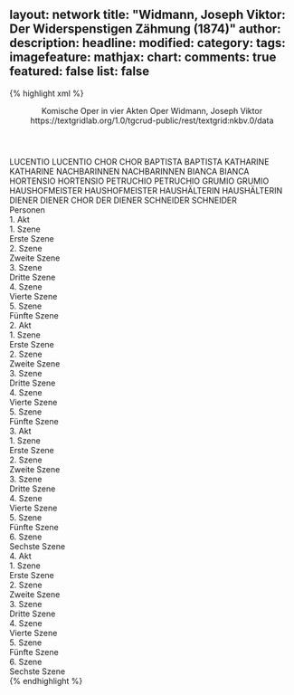 layout: network
title: "Widmann, Joseph Viktor: Der Widerspenstigen Zähmung (1874)"
author:
description:
headline:
modified:
category:
tags:
imagefeature:
mathjax:
chart:
comments: true
featured: false
list: false
---
{% highlight xml %}
<?xml-model href="https://raw.githubusercontent.com/DLiNa/project/master/rules/lina.rnc"?><?xml-model href="https://raw.githubusercontent.com/DLiNa/project/master/rules/lina.sch"?>
<play xmlns="http://lina.digital">
  <header>
    <title>Der Widerspenstigen Zähmung</title>
  	<subtitle>Komische Oper in vier Akten</subtitle>
    <genretitle>Oper</genretitle>
    <author>Widmann, Joseph Viktor</author>
    <date when="1874" type="premiere"/>
  	<source>https://textgridlab.org/1.0/tgcrud-public/rest/textgrid:nkbv.0/data</source>
  </header>
  <personae>
    <character>
      <name>LUCENTIO</name>
      <alias xml:id="lucentio">
        <name>LUCENTIO</name>
      </alias>
    </character>
    <character>
      <name>CHOR</name>
      <alias xml:id="chor">
        <name>CHOR</name>
      </alias>
    </character>
    <character>
      <name>BAPTISTA</name>
      <alias xml:id="baptista">
        <name>BAPTISTA</name>
      </alias>
    </character>
    <character>
      <name>KATHARINE</name>
      <alias xml:id="katharine">
        <name>KATHARINE</name>
      </alias>
    </character>
    <character>
      <name>NACHBARINNEN</name>
      <alias xml:id="nachbarinnen">
        <name>NACHBARINNEN</name>
      </alias>
    </character>
    <character>
      <name>BIANCA</name>
      <alias xml:id="bianca">
        <name>BIANCA</name>
      </alias>
    </character>
    <character>
      <name>HORTENSIO</name>
      <alias xml:id="hortensio">
        <name>HORTENSIO</name>
      </alias>
    </character>
    <character>
      <name>PETRUCHIO</name>
      <alias xml:id="petruchio">
        <name>PETRUCHIO</name>
      </alias>
    </character>
    <character>
      <name>GRUMIO</name>
      <alias xml:id="grumio">
        <name>GRUMIO</name>
      </alias>
    </character>
    <character>
      <name>HAUSHOFMEISTER</name>
      <alias xml:id="haushofmeister">
        <name>HAUSHOFMEISTER</name>
      </alias>
    </character>
    <character>
      <name>HAUSHÄLTERIN</name>
      <alias xml:id="haushälterin">
        <name>HAUSHÄLTERIN</name>
      </alias>
    </character>
    <character>
      <name>DIENER</name>
      <alias xml:id="diener">
        <name>DIENER</name>
      </alias>
    	<alias xml:id="chor_der_diener">
    		<name>CHOR DER DIENER</name>
    	</alias>
    </character>
    <character>
      <name>SCHNEIDER</name>
      <alias xml:id="schneider">
        <name>SCHNEIDER</name>
      </alias>
    </character>
  </personae>
  <text>
    <div>
      <head>Personen</head>
    </div>
    <div>
      <head>1. Akt</head>
      <div>
        <head>1. Szene</head>
        <div>
          <head>Erste Szene</head>
          <sp who="#lucentio">
            <amount n="8" unit="speech_acts"/>
            <amount n="118" unit="words"/>
            <amount n="18" unit="lines"/>
            <amount n="627" unit="chars"/>
          </sp>
          <sp who="#chor">
            <amount n="17" unit="speech_acts"/>
            <amount n="316" unit="words"/>
            <amount n="49" unit="lines"/>
            <amount n="1618" unit="chars"/>
          </sp>
          <sp who="#baptista">
            <amount n="13" unit="speech_acts"/>
            <amount n="133" unit="words"/>
            <amount n="20" unit="lines"/>
            <amount n="683" unit="chars"/>
          </sp>
          <sp who="#katharine">
            <amount n="3" unit="speech_acts"/>
            <amount n="71" unit="words"/>
            <amount n="9" unit="lines"/>
            <amount n="363" unit="chars"/>
          </sp>
          <sp who="#nachbarinnen">
            <amount n="2" unit="speech_acts"/>
            <amount n="15" unit="words"/>
            <amount n="2" unit="lines"/>
            <amount n="70" unit="chars"/>
          </sp>
        </div>
      </div>
      <div>
        <head>2. Szene</head>
        <div>
          <head>Zweite Szene</head>
          <sp who="#lucentio">
            <amount n="8" unit="speech_acts"/>
            <amount n="205" unit="words"/>
            <amount n="27" unit="lines"/>
            <amount n="1084" unit="chars"/>
          </sp>
          <sp who="#bianca">
            <amount n="7" unit="speech_acts"/>
            <amount n="146" unit="words"/>
            <amount n="18" unit="lines"/>
            <amount n="766" unit="chars"/>
          </sp>
        </div>
      </div>
      <div>
        <head>3. Szene</head>
        <div>
          <head>Dritte Szene</head>
          <sp who="#bianca">
            <amount n="1" unit="speech_acts"/>
            <amount n="29" unit="words"/>
            <amount n="4" unit="lines"/>
            <amount n="152" unit="chars"/>
          </sp>
          <sp who="#hortensio">
            <amount n="7" unit="speech_acts"/>
            <amount n="88" unit="words"/>
            <amount n="15" unit="lines"/>
            <amount n="506" unit="chars"/>
          </sp>
          <sp who="#lucentio">
            <amount n="11" unit="speech_acts"/>
            <amount n="131" unit="words"/>
            <amount n="23" unit="lines"/>
            <amount n="696" unit="chars"/>
          </sp>
          <sp who="#baptista">
            <amount n="11" unit="speech_acts"/>
            <amount n="172" unit="words"/>
            <amount n="31" unit="lines"/>
            <amount n="983" unit="chars"/>
          </sp>
        </div>
      </div>
      <div>
        <head>4. Szene</head>
        <div>
          <head>Vierte Szene</head>
          <sp who="#hortensio">
            <amount n="9" unit="speech_acts"/>
            <amount n="184" unit="words"/>
            <amount n="31" unit="lines"/>
            <amount n="1015" unit="chars"/>
          </sp>
          <sp who="#lucentio">
            <amount n="8" unit="speech_acts"/>
            <amount n="173" unit="words"/>
            <amount n="30" unit="lines"/>
            <amount n="932" unit="chars"/>
          </sp>
        </div>
      </div>
      <div>
        <head>5. Szene</head>
        <div>
          <head>Fünfte Szene</head>
          <sp who="#petruchio">
            <amount n="14" unit="speech_acts"/>
            <amount n="453" unit="words"/>
            <amount n="66" unit="lines"/>
            <amount n="2391" unit="chars"/>
          </sp>
          <sp who="#hortensio">
            <amount n="13" unit="speech_acts"/>
            <amount n="125" unit="words"/>
            <amount n="18" unit="lines"/>
            <amount n="664" unit="chars"/>
          </sp>
          <sp who="#grumio">
            <amount n="2" unit="speech_acts"/>
            <amount n="13" unit="words"/>
            <amount n="2" unit="lines"/>
            <amount n="69" unit="chars"/>
          </sp>
          <sp who="#hortensio #grumio">
            <amount n="1" unit="speech_acts"/>
            <amount n="17" unit="words"/>
            <amount n="2" unit="lines"/>
            <amount n="94" unit="chars"/>
          </sp>
          <sp who="#baptista">
            <amount n="1" unit="speech_acts"/>
            <amount n="10" unit="words"/>
            <amount n="1" unit="lines"/>
            <amount n="42" unit="chars"/>
          </sp>
        </div>
      </div>
    </div>
    <div>
      <head>2. Akt</head>
      <div>
        <head>1. Szene</head>
        <div>
          <head>Erste Szene</head>
          <sp who="#katharine">
            <amount n="5" unit="speech_acts"/>
            <amount n="364" unit="words"/>
            <amount n="53" unit="lines"/>
            <amount n="1859" unit="chars"/>
          </sp>
          <sp who="#bianca">
            <amount n="3" unit="speech_acts"/>
            <amount n="32" unit="words"/>
            <amount n="5" unit="lines"/>
            <amount n="162" unit="chars"/>
          </sp>
          <sp who="#lucentio #hortensio">
            <amount n="1" unit="speech_acts"/>
            <amount n="1" unit="words"/>
            <amount n="1" unit="lines"/>
            <amount n="11" unit="chars"/>
          </sp>
          <sp who="#petruchio">
            <amount n="1" unit="speech_acts"/>
            <amount n="5" unit="words"/>
            <amount n="1" unit="lines"/>
            <amount n="36" unit="chars"/>
          </sp>
        </div>
      </div>
      <div>
        <head>2. Szene</head>
        <div>
          <head>Zweite Szene</head>
          <sp who="#baptista">
            <amount n="5" unit="speech_acts"/>
            <amount n="100" unit="words"/>
            <amount n="16" unit="lines"/>
            <amount n="557" unit="chars"/>
          </sp>
          <sp who="#petruchio">
            <amount n="4" unit="speech_acts"/>
            <amount n="142" unit="words"/>
            <amount n="20" unit="lines"/>
            <amount n="769" unit="chars"/>
          </sp>
          <sp who="#lucentio">
            <amount n="1" unit="speech_acts"/>
            <amount n="31" unit="words"/>
            <amount n="5" unit="lines"/>
            <amount n="171" unit="chars"/>
          </sp>
        </div>
      </div>
      <div>
        <head>3. Szene</head>
        <div>
          <head>Dritte Szene</head>
          <sp who="#baptista">
            <amount n="6" unit="speech_acts"/>
            <amount n="116" unit="words"/>
            <amount n="18" unit="lines"/>
            <amount n="625" unit="chars"/>
          </sp>
          <sp who="#petruchio">
            <amount n="5" unit="speech_acts"/>
            <amount n="100" unit="words"/>
            <amount n="14" unit="lines"/>
            <amount n="544" unit="chars"/>
          </sp>
          <sp who="#hortensio">
            <amount n="3" unit="speech_acts"/>
            <amount n="49" unit="words"/>
            <amount n="7" unit="lines"/>
            <amount n="258" unit="chars"/>
          </sp>
          <sp who="#katharine">
            <amount n="1" unit="speech_acts"/>
            <amount n="5" unit="words"/>
            <amount n="1" unit="lines"/>
            <amount n="25" unit="chars"/>
          </sp>
          <sp who="#chor">
            <amount n="1" unit="speech_acts"/>
            <amount n="6" unit="words"/>
            <amount n="1" unit="lines"/>
            <amount n="27" unit="chars"/>
          </sp>
        </div>
      </div>
      <div>
        <head>4. Szene</head>
        <div>
          <head>Vierte Szene</head>
          <sp who="#petruchio">
            <amount n="17" unit="speech_acts"/>
            <amount n="399" unit="words"/>
            <amount n="55" unit="lines"/>
            <amount n="2106" unit="chars"/>
          </sp>
          <sp who="#katharine">
            <amount n="15" unit="speech_acts"/>
            <amount n="203" unit="words"/>
            <amount n="28" unit="lines"/>
            <amount n="1022" unit="chars"/>
          </sp>
          <sp who="#katharine">
            <amount n="1" unit="speech_acts"/>
            <amount n="57" unit="words"/>
            <amount n="6" unit="lines"/>
            <amount n="249" unit="chars"/>
          </sp>
        </div>
      </div>
      <div>
        <head>5. Szene</head>
        <div>
          <head>Fünfte Szene</head>
          <sp who="#baptista">
            <amount n="7" unit="speech_acts"/>
            <amount n="112" unit="words"/>
            <amount n="16" unit="lines"/>
            <amount n="591" unit="chars"/>
          </sp>
          <sp who="#hortensio">
            <amount n="1" unit="speech_acts"/>
            <amount n="14" unit="words"/>
            <amount n="2" unit="lines"/>
            <amount n="79" unit="chars"/>
          </sp>
          <sp who="#lucentio">
            <amount n="1" unit="speech_acts"/>
            <amount n="14" unit="words"/>
            <amount n="2" unit="lines"/>
            <amount n="73" unit="chars"/>
          </sp>
          <sp who="#petruchio">
            <amount n="9" unit="speech_acts"/>
            <amount n="169" unit="words"/>
            <amount n="25" unit="lines"/>
            <amount n="870" unit="chars"/>
          </sp>
          <sp who="#katharine">
            <amount n="6" unit="speech_acts"/>
            <amount n="147" unit="words"/>
            <amount n="22" unit="lines"/>
            <amount n="751" unit="chars"/>
          </sp>
          <sp who="#lucentio #hortensio">
            <amount n="3" unit="speech_acts"/>
            <amount n="27" unit="words"/>
            <amount n="5" unit="lines"/>
            <amount n="152" unit="chars"/>
          </sp>
        </div>
      </div>
    </div>
    <div>
      <head>3. Akt</head>
      <div>
        <head>1. Szene</head>
        <div>
          <head>Erste Szene</head>
          <sp who="#katharine">
            <amount n="3" unit="speech_acts"/>
            <amount n="39" unit="words"/>
            <amount n="6" unit="lines"/>
            <amount n="218" unit="chars"/>
          </sp>
          <sp who="#baptista">
            <amount n="6" unit="speech_acts"/>
            <amount n="215" unit="words"/>
            <amount n="34" unit="lines"/>
            <amount n="1155" unit="chars"/>
          </sp>
          <sp who="#lucentio">
            <amount n="2" unit="speech_acts"/>
            <amount n="45" unit="words"/>
            <amount n="8" unit="lines"/>
            <amount n="264" unit="chars"/>
          </sp>
          <sp who="#bianca">
            <amount n="1" unit="speech_acts"/>
            <amount n="15" unit="words"/>
            <amount n="2" unit="lines"/>
            <amount n="67" unit="chars"/>
          </sp>
          <sp who="#chor">
            <amount n="4" unit="speech_acts"/>
            <amount n="109" unit="words"/>
            <amount n="20" unit="lines"/>
            <amount n="578" unit="chars"/>
          </sp>
        </div>
      </div>
      <div>
        <head>2. Szene</head>
        <div>
          <head>Zweite Szene</head>
          <sp who="#lucentio">
            <amount n="8" unit="speech_acts"/>
            <amount n="141" unit="words"/>
            <amount n="22" unit="lines"/>
            <amount n="788" unit="chars"/>
          </sp>
          <sp who="#hortensio">
            <amount n="10" unit="speech_acts"/>
            <amount n="197" unit="words"/>
            <amount n="29" unit="lines"/>
            <amount n="1077" unit="chars"/>
          </sp>
          <sp who="#bianca">
            <amount n="9" unit="speech_acts"/>
            <amount n="213" unit="words"/>
            <amount n="32" unit="lines"/>
            <amount n="1114" unit="chars"/>
          </sp>
        </div>
      </div>
      <div>
        <head>3. Szene</head>
        <div>
          <head>Dritte Szene</head>
          <sp who="#baptista">
            <amount n="4" unit="speech_acts"/>
            <amount n="89" unit="words"/>
            <amount n="15" unit="lines"/>
            <amount n="514" unit="chars"/>
          </sp>
          <sp who="#lucentio">
            <amount n="1" unit="speech_acts"/>
            <amount n="11" unit="words"/>
            <amount n="2" unit="lines"/>
            <amount n="60" unit="chars"/>
          </sp>
          <sp who="#hortensio">
            <amount n="2" unit="speech_acts"/>
            <amount n="33" unit="words"/>
            <amount n="5" unit="lines"/>
            <amount n="191" unit="chars"/>
          </sp>
          <sp who="#katharine">
            <amount n="3" unit="speech_acts"/>
            <amount n="77" unit="words"/>
            <amount n="11" unit="lines"/>
            <amount n="419" unit="chars"/>
          </sp>
        </div>
      </div>
      <div>
        <head>4. Szene</head>
        <div>
          <head>Vierte Szene</head>
          <sp who="#petruchio">
            <amount n="10" unit="speech_acts"/>
            <amount n="220" unit="words"/>
            <amount n="28" unit="lines"/>
            <amount n="1125" unit="chars"/>
          </sp>
          <sp who="#katharine">
            <amount n="4" unit="speech_acts"/>
            <amount n="24" unit="words"/>
            <amount n="4" unit="lines"/>
            <amount n="130" unit="chars"/>
          </sp>
          <sp who="#baptista">
            <amount n="3" unit="speech_acts"/>
            <amount n="41" unit="words"/>
            <amount n="6" unit="lines"/>
            <amount n="215" unit="chars"/>
          </sp>
          <sp who="#lucentio">
            <amount n="3" unit="speech_acts"/>
            <amount n="16" unit="words"/>
            <amount n="3" unit="lines"/>
            <amount n="80" unit="chars"/>
          </sp>
          <sp who="#hortensio">
            <amount n="1" unit="speech_acts"/>
            <amount n="5" unit="words"/>
            <amount n="1" unit="lines"/>
            <amount n="26" unit="chars"/>
          </sp>
          <sp who="#bianca">
            <amount n="4" unit="speech_acts"/>
            <amount n="30" unit="words"/>
            <amount n="5" unit="lines"/>
            <amount n="174" unit="chars"/>
          </sp>
        </div>
      </div>
      <div>
        <head>5. Szene</head>
        <div>
          <head>Fünfte Szene</head>
          <sp who="#chor">
            <amount n="7" unit="speech_acts"/>
            <amount n="114" unit="words"/>
            <amount n="19" unit="lines"/>
            <amount n="576" unit="chars"/>
          </sp>
          <sp who="#haushofmeister">
            <amount n="6" unit="speech_acts"/>
            <amount n="49" unit="words"/>
            <amount n="10" unit="lines"/>
            <amount n="273" unit="chars"/>
          </sp>
          <sp who="#haushälterin">
            <amount n="4" unit="speech_acts"/>
            <amount n="27" unit="words"/>
            <amount n="7" unit="lines"/>
            <amount n="170" unit="chars"/>
          </sp>
          <sp who="#haushofmeister #haushälterin">
            <amount n="2" unit="speech_acts"/>
            <amount n="11" unit="words"/>
            <amount n="2" unit="lines"/>
            <amount n="54" unit="chars"/>
          </sp>
          <sp who="#hortensio">
            <amount n="2" unit="speech_acts"/>
            <amount n="81" unit="words"/>
            <amount n="11" unit="lines"/>
            <amount n="439" unit="chars"/>
          </sp>
        </div>
      </div>
      <div>
        <head>6. Szene</head>
        <div>
          <head>Sechste Szene</head>
          <sp who="#chor">
            <amount n="10" unit="speech_acts"/>
            <amount n="131" unit="words"/>
            <amount n="19" unit="lines"/>
            <amount n="697" unit="chars"/>
          </sp>
          <sp who="#petruchio">
            <amount n="21" unit="speech_acts"/>
            <amount n="268" unit="words"/>
            <amount n="39" unit="lines"/>
            <amount n="1443" unit="chars"/>
          </sp>
          <sp who="#baptista">
            <amount n="5" unit="speech_acts"/>
            <amount n="52" unit="words"/>
            <amount n="9" unit="lines"/>
            <amount n="289" unit="chars"/>
          </sp>
          <sp who="#lucentio">
            <amount n="1" unit="speech_acts"/>
            <amount n="6" unit="words"/>
            <amount n="1" unit="lines"/>
            <amount n="30" unit="chars"/>
          </sp>
          <sp who="#hortensio">
            <amount n="1" unit="speech_acts"/>
            <amount n="6" unit="words"/>
            <amount n="1" unit="lines"/>
            <amount n="30" unit="chars"/>
          </sp>
          <sp who="#bianca">
            <amount n="1" unit="speech_acts"/>
            <amount n="6" unit="words"/>
            <amount n="1" unit="lines"/>
            <amount n="30" unit="chars"/>
          </sp>
          <sp who="#katharine">
            <amount n="10" unit="speech_acts"/>
            <amount n="135" unit="words"/>
            <amount n="19" unit="lines"/>
            <amount n="680" unit="chars"/>
          </sp>
          <sp who="#lucentio #chor">
            <amount n="1" unit="speech_acts"/>
            <amount n="17" unit="words"/>
            <amount n="2" unit="lines"/>
            <amount n="95" unit="chars"/>
          </sp>
          <sp who="#petruchio #grumio">
            <amount n="1" unit="speech_acts"/>
            <amount n="11" unit="words"/>
            <amount n="2" unit="lines"/>
            <amount n="62" unit="chars"/>
          </sp>
          <sp who="#chor #baptista #lucentio #hortensio #bianca">
            <amount n="1" unit="speech_acts"/>
            <amount n="10" unit="words"/>
            <amount n="1" unit="lines"/>
            <amount n="45" unit="chars"/>
          </sp>
        </div>
      </div>
    </div>
    <div>
      <head>4. Akt</head>
      <div>
        <head>1. Szene</head>
        <div>
          <head>Erste Szene</head>
          <sp who="#chor_der_diener">
            <amount n="2" unit="speech_acts"/>
            <amount n="41" unit="words"/>
            <amount n="7" unit="lines"/>
            <amount n="229" unit="chars"/>
          </sp>
          <sp who="#grumio">
            <amount n="3" unit="speech_acts"/>
            <amount n="74" unit="words"/>
            <amount n="13" unit="lines"/>
            <amount n="389" unit="chars"/>
          </sp>
          <sp who="#diener">
            <amount n="1" unit="speech_acts"/>
            <amount n="12" unit="words"/>
            <amount n="2" unit="lines"/>
            <amount n="58" unit="chars"/>
          </sp>
          <sp who="#chor">
            <amount n="1" unit="speech_acts"/>
            <amount n="12" unit="words"/>
            <amount n="2" unit="lines"/>
            <amount n="75" unit="chars"/>
          </sp>
        </div>
      </div>
      <div>
        <head>2. Szene</head>
        <div>
          <head>Zweite Szene</head>
          <sp who="#petruchio">
            <amount n="10" unit="speech_acts"/>
            <amount n="282" unit="words"/>
            <amount n="37" unit="lines"/>
            <amount n="1507" unit="chars"/>
          </sp>
          <sp who="#katharine">
            <amount n="7" unit="speech_acts"/>
            <amount n="60" unit="words"/>
            <amount n="8" unit="lines"/>
            <amount n="293" unit="chars"/>
          </sp>
          <sp who="#grumio">
            <amount n="2" unit="speech_acts"/>
            <amount n="9" unit="words"/>
            <amount n="2" unit="lines"/>
            <amount n="38" unit="chars"/>
          </sp>
        </div>
      </div>
      <div>
        <head>3. Szene</head>
        <div>
          <head>Dritte Szene</head>
          <sp who="#katharine">
            <amount n="1" unit="speech_acts"/>
            <amount n="155" unit="words"/>
            <amount n="20" unit="lines"/>
            <amount n="797" unit="chars"/>
          </sp>
        </div>
      </div>
      <div>
        <head>4. Szene</head>
        <div>
          <head>Vierte Szene</head>
          <sp who="#grumio">
            <amount n="7" unit="speech_acts"/>
            <amount n="74" unit="words"/>
            <amount n="12" unit="lines"/>
            <amount n="447" unit="chars"/>
          </sp>
          <sp who="#katharine">
            <amount n="12" unit="speech_acts"/>
            <amount n="122" unit="words"/>
            <amount n="17" unit="lines"/>
            <amount n="620" unit="chars"/>
          </sp>
          <sp who="#schneider">
            <amount n="9" unit="speech_acts"/>
            <amount n="134" unit="words"/>
            <amount n="15" unit="lines"/>
            <amount n="723" unit="chars"/>
          </sp>
          <sp who="#petruchio">
            <amount n="9" unit="speech_acts"/>
            <amount n="172" unit="words"/>
            <amount n="28" unit="lines"/>
            <amount n="1011" unit="chars"/>
          </sp>
        </div>
      </div>
      <div>
        <head>5. Szene</head>
        <div>
          <head>Fünfte Szene</head>
          <sp who="#petruchio">
            <amount n="6" unit="speech_acts"/>
            <amount n="112" unit="words"/>
            <amount n="14" unit="lines"/>
            <amount n="623" unit="chars"/>
          </sp>
          <sp who="#katharine">
            <amount n="5" unit="speech_acts"/>
            <amount n="121" unit="words"/>
            <amount n="14" unit="lines"/>
            <amount n="628" unit="chars"/>
          </sp>
        </div>
      </div>
      <div>
        <head>6. Szene</head>
        <div>
          <head>Sechste Szene</head>
          <sp who="#grumio">
            <amount n="2" unit="speech_acts"/>
            <amount n="19" unit="words"/>
            <amount n="3" unit="lines"/>
            <amount n="102" unit="chars"/>
          </sp>
          <sp who="#petruchio">
            <amount n="6" unit="speech_acts"/>
            <amount n="98" unit="words"/>
            <amount n="12" unit="lines"/>
            <amount n="522" unit="chars"/>
          </sp>
          <sp who="#baptista">
            <amount n="2" unit="speech_acts"/>
            <amount n="125" unit="words"/>
            <amount n="16" unit="lines"/>
            <amount n="688" unit="chars"/>
          </sp>
          <sp who="#katharine">
            <amount n="5" unit="speech_acts"/>
            <amount n="119" unit="words"/>
            <amount n="16" unit="lines"/>
            <amount n="638" unit="chars"/>
          </sp>
          <sp who="#bianca">
            <amount n="2" unit="speech_acts"/>
            <amount n="41" unit="words"/>
            <amount n="6" unit="lines"/>
            <amount n="218" unit="chars"/>
          </sp>
          <sp who="#chor">
            <amount n="3" unit="speech_acts"/>
            <amount n="54" unit="words"/>
            <amount n="8" unit="lines"/>
            <amount n="287" unit="chars"/>
          </sp>
        </div>
      </div>
    </div>
  </text>
</play>
{% endhighlight %}